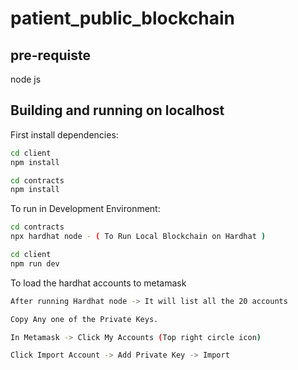# patient_public_blockchain

## pre-requiste

node js

## Building and running on localhost

First install dependencies:

```sh
cd client
npm install
```

```sh
cd contracts
npm install
```

To run in Development Environment:

```sh
cd contracts
npx hardhat node - ( To Run Local Blockchain on Hardhat )
```

```sh
cd client
npm run dev
```

To load the hardhat accounts to metamask

```sh
After running Hardhat node -> It will list all the 20 accounts

Copy Any one of the Private Keys.

In Metamask -> Click My Accounts (Top right circle icon)

Click Import Account -> Add Private Key -> Import
```
